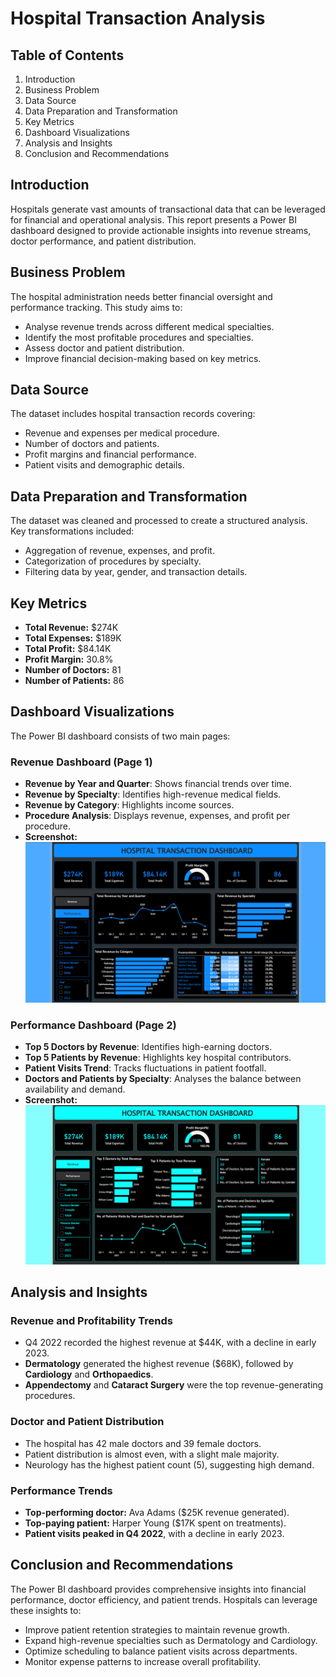 # Hospital Transaction Analysis 

## Table of Contents
1. Introduction
2. Business Problem
3. Data Source
4. Data Preparation and Transformation
5. Key Metrics
6. Dashboard Visualizations
7. Analysis and Insights
8. Conclusion and Recommendations

## Introduction
Hospitals generate vast amounts of transactional data that can be leveraged for financial and operational analysis. This report presents a Power BI dashboard designed to provide actionable insights into revenue streams, doctor performance, and patient distribution.

## Business Problem
The hospital administration needs better financial oversight and performance tracking. This study aims to:
- Analyse revenue trends across different medical specialties.
- Identify the most profitable procedures and specialties.
- Assess doctor and patient distribution.
- Improve financial decision-making based on key metrics.

## Data Source
The dataset includes hospital transaction records covering:
- Revenue and expenses per medical procedure.
- Number of doctors and patients.
- Profit margins and financial performance.
- Patient visits and demographic details.

## Data Preparation and Transformation
The dataset was cleaned and processed to create a structured analysis. Key transformations included:
- Aggregation of revenue, expenses, and profit.
- Categorization of procedures by specialty.
- Filtering data by year, gender, and transaction details.

## Key Metrics
- **Total Revenue:** $274K
- **Total Expenses:** $189K
- **Total Profit:** $84.14K
- **Profit Margin:** 30.8%
- **Number of Doctors:** 81
- **Number of Patients:** 86

## Dashboard Visualizations
The Power BI dashboard consists of two main pages:

### **Revenue Dashboard (Page 1)**
- **Revenue by Year and Quarter**: Shows financial trends over time.
- **Revenue by Specialty**: Identifies high-revenue medical fields.
- **Revenue by Category**: Highlights income sources.
- **Procedure Analysis**: Displays revenue, expenses, and profit per procedure.
- **Screenshot:** ![Revenue Dashboard](Images/revenuedashboard.png)

### **Performance Dashboard (Page 2)**
- **Top 5 Doctors by Revenue**: Identifies high-earning doctors.
- **Top 5 Patients by Revenue**: Highlights key hospital contributors.
- **Patient Visits Trend**: Tracks fluctuations in patient footfall.
- **Doctors and Patients by Specialty**: Analyses the balance between availability and demand.
- **Screenshot:** ![Performance Dashboard](Images/performancedashboard.png)

## Analysis and Insights
### **Revenue and Profitability Trends**
- Q4 2022 recorded the highest revenue at $44K, with a decline in early 2023.
- **Dermatology** generated the highest revenue ($68K), followed by **Cardiology** and **Orthopaedics**.
- **Appendectomy** and **Cataract Surgery** were the top revenue-generating procedures.

### **Doctor and Patient Distribution**
- The hospital has 42 male doctors and 39 female doctors.
- Patient distribution is almost even, with a slight male majority.
- Neurology has the highest patient count (5), suggesting high demand.

### **Performance Trends**
- **Top-performing doctor:** Ava Adams ($25K revenue generated).
- **Top-paying patient:** Harper Young ($17K spent on treatments).
- **Patient visits peaked in Q4 2022**, with a decline in early 2023.

## Conclusion and Recommendations
The Power BI dashboard provides comprehensive insights into financial performance, doctor efficiency, and patient trends. Hospitals can leverage these insights to:
- Improve patient retention strategies to maintain revenue growth.
- Expand high-revenue specialties such as Dermatology and Cardiology.
- Optimize scheduling to balance patient visits across departments.
- Monitor expense patterns to increase overall profitability.
